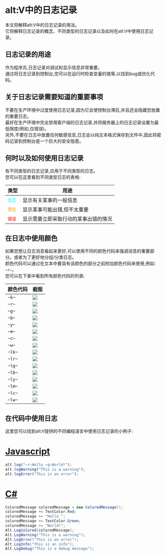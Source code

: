 # alt:V中的日志记录

本文将解释alt:V中的日志记录的用法。<br>
它将解释日志记录的概念、不同类型的日志记录以及如何在alt:V中使用日志记录。

## 日志记录的用途

作为程序员,日志记录对调试和显示信息非常重要。<br>
通过将日志记录到控制台,您可以在运行时检查变量的值等,以找到bug或优化代码。

## 关于日志记录需要知道的重要事项

不要在生产环境中过度使用日志记录,因为它会使控制台滞后,并且还会隐藏您放置的重要日志。<br>
最好在生产环境中完全禁用客户端的日志记录,并将服务器上的日志记录设置为最低限度(例如,仅错误)。<br>
另外,不要在日志中放置任何敏感信息,日志会以纯文本格式保存到文件中,因此将密码记录到控制台是一个巨大的安全隐患。

## 何时以及如何使用日志记录

有不同类型的日志记录,应用于不同类型的日志。<br>
您可以在这里看到不同类型日志的表格:

| 类型                                           | 用途                                                                |
| ---------------------------------------------- | -------------------------------------------------------------------- |
| <span style="color: cyan;">`信息`</span>      | 显示有关某事的一般信息                       |
| <span style="color: orange;">`警告`</span> | 显示某事可能出错,但不太重要 | 
| <span style="color: red;">`错误`</span>      | 显示需要立即采取行动的某事出错的情况   |

## 在日志中使用颜色

如果您想让日志消息看起来更好,可以使用不同的颜色代码来强调消息的重要部分。或者为了更好地分组/分类日志。<br> 
颜色代码可以通过在文本中要具有该颜色的部分之前附加颜色代码来使用,例如: `~r~`。<br>
您可以在下表中看到所有颜色代码的列表:

| 颜色代码  | 截图                                  |  
| ----------- | ------------------------------------------- |
| `~k~`       | <img src="https://i.imgur.com/yY2SFRY.png"> |
| `~r~`       | <img src="https://i.imgur.com/baznoxc.png"> |
| `~g~`       | <img src="https://i.imgur.com/l5rR0IK.png"> |
| `~b~`       | <img src="https://i.imgur.com/UxrGn1x.png"> |
| `~y~`       | <img src="https://i.imgur.com/opeovLN.png"> |
| `~m~`       | <img src="https://i.imgur.com/NM1Pjp2.png"> |
| `~c~`       | <img src="https://i.imgur.com/HISQbpP.png"> |
| `~w~`       | <img src="https://i.imgur.com/GCiTxlG.png"> |
| `~lk~`      | <img src="https://i.imgur.com/HGHzOeZ.png"> |
| `~lr~`      | <img src="https://i.imgur.com/UNvRM7X.png"> |
| `~lg~`      | <img src="https://i.imgur.com/VJ0Cv5j.png"> |
| `~lb~`      | <img src="https://i.imgur.com/78TlRwR.png"> |  
| `~ly~`      | <img src="https://i.imgur.com/h45ys47.png"> |
| `~lm~`      | <img src="https://i.imgur.com/ulzEp7v.png"> |
| `~lc~`      | <img src="https://i.imgur.com/5v1Vcjd.png"> |
| `~lw~`      | <img src="https://i.imgur.com/UsjQXdk.png"> |

## 在代码中使用日志

这里您可以找到alt:V提供的不同编程语言中使用日志记录的小例子:

# [Javascript](#tab/tabid-1)

```js
alt.log("~r~Hello ~g~World!");  
alt.logWarning("This is a warning");
alt.logError("This is an error");
```

# [C#](#tab/tabid-2)

```csharp
ColoredMessage coloredMessage = new ColoredMessage();
coloredMessage += TextColor.Red;
coloredMessage += "Hello ";
coloredMessage += TextColor.Green;
coloredMessage += "World!";
Alt.LogColored(coloredMessage);
Alt.LogWarning("This is a warning");
Alt.LogError("This is an error");
Alt.LogInfo("This is an info");
Alt.LogDebug("This is a debug message");
```
